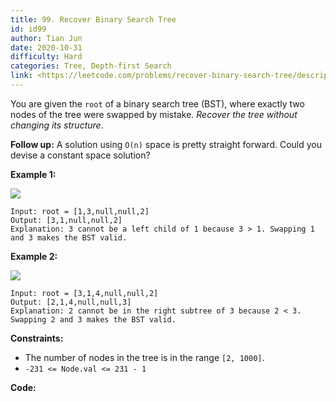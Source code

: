 ```yaml
---
title: 99. Recover Binary Search Tree
id: id99
author: Tian Jun
date: 2020-10-31
difficulty: Hard
categories: Tree, Depth-first Search
link: <https://leetcode.com/problems/recover-binary-search-tree/description/>
---
```


You are given the `root` of a binary search tree (BST), where exactly two
nodes of the tree were swapped by mistake. _Recover the tree without changing
its structure_.

**Follow up:** A solution using `O(n)` space is pretty straight forward. Could
you devise a constant space solution?



**Example 1:**

![](https://assets.leetcode.com/uploads/2020/10/28/recover1.jpg)
            
	Input: root = [1,3,null,null,2]    
	Output: [3,1,null,null,2]    
	Explanation: 3 cannot be a left child of 1 because 3 > 1. Swapping 1 and 3 makes the BST valid.    

**Example 2:**

![](https://assets.leetcode.com/uploads/2020/10/28/recover2.jpg)
            
	Input: root = [3,1,4,null,null,2]    
	Output: [2,1,4,null,null,3]    
	Explanation: 2 cannot be in the right subtree of 3 because 2 < 3. Swapping 2 and 3 makes the BST valid.    



**Constraints:**

  * The number of nodes in the tree is in the range `[2, 1000]`.
  * `-231 <= Node.val <= 231 - 1`


**Code:**
